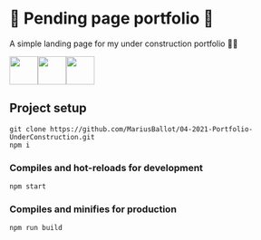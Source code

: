 # 👀 Pending page portfolio 👀
A simple landing page for my under construction portfolio 👨‍💻

<div style="display: flex">
    <img src="https://aws1.discourse-cdn.com/standard17/uploads/threejs/original/2X/e/e4f86d2200d2d35c30f7b1494e96b9595ebc2751.png" height="50px">
    <img src="https://upload.wikimedia.org/wikipedia/commons/thumb/9/95/Vue.js_Logo_2.svg/1184px-Vue.js_Logo_2.svg.png" height="50px">
    <img src="https://upload.wikimedia.org/wikipedia/commons/2/25/WebGL_Logo.svg" height="50px">
</div>


## Project setup
```
git clone https://github.com/MariusBallot/04-2021-Portfolio-UnderConstruction.git
npm i
```

### Compiles and hot-reloads for development
```
npm start
```

### Compiles and minifies for production
```
npm run build
```